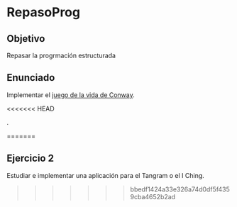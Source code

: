 # RepasoProg

## Objetivo

Repasar la progrmación estructurada

## Enunciado

Implementar el [juego de la vida de Conway](https://en.wikipedia.org/wiki/Conway%27s_Game_of_Life).

<<<<<<< HEAD

.

=======
## Ejercicio 2

Estudiar e implementar una aplicación para el Tangram o el I Ching.
>>>>>>> bbedf1424a33e326a74d0df5f4359cba4652b2ad
